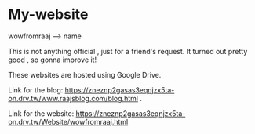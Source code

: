 # My-website


wowfromraaj --> name

This is not anything official , just for a friend's request. It turned out pretty good , so gonna improve it!

These websites are hosted using Google Drive.

Link for the blog: https://zneznp2gasas3eqnjzx5ta-on.drv.tw/www.raajsblog.com/blog.html .


Link for the website: https://zneznp2gasas3eqnjzx5ta-on.drv.tw/Website/wowfromraaj.html
